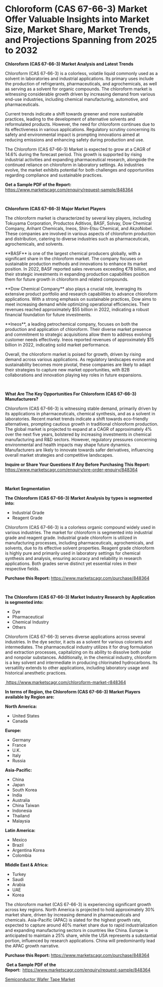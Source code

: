 <p><h1>Chloroform (CAS 67-66-3) Market Offer Valuable Insights into Market Size, Market Share, Market Trends, and Projections Spanning from 2025 to 2032</h1></p><p><strong>Chloroform (CAS 67-66-3) Market Analysis and Latest Trends</strong></p>
<p><p>Chloroform (CAS 67-66-3) is a colorless, volatile liquid commonly used as a solvent in laboratories and industrial applications. Its primary uses include the production of refrigerants, pharmaceuticals, and agrochemicals, as well as serving as a solvent for organic compounds. The chloroform market is witnessing considerable growth driven by increasing demand from various end-use industries, including chemical manufacturing, automotive, and pharmaceuticals.</p><p>Current trends indicate a shift towards greener and more sustainable practices, leading to the development of alternative solvents and reformulated products. However, the need for chloroform continues due to its effectiveness in various applications. Regulatory scrutiny concerning its safety and environmental impact is prompting innovations aimed at reducing emissions and enhancing safety during production and use.</p><p>The Chloroform (CAS 67-66-3) Market is expected to grow at a CAGR of 14.6% during the forecast period. This growth is supported by rising industrial activities and expanding pharmaceutical research, alongside the continued reliance on chloroform in laboratory settings. As industries evolve, the market exhibits potential for both challenges and opportunities regarding compliance and sustainable practices.</p></p>
<p><strong>Get a Sample PDF of the Report:&nbsp;</strong> <a href="https://www.marketscagr.com/enquiry/request-sample/848364?utm_campaign=2253&utm_medium=2&utm_source=Github&utm_content=ia&utm_term=03022025&utm_id=chloroform-cas-67-66-3">https://www.marketscagr.com/enquiry/request-sample/848364</a></p>
<p>&nbsp;</p>
<p><strong>Chloroform (CAS 67-66-3) Major Market Players</strong></p>
<p><p>The chloroform market is characterized by several key players, including Tokuyama Corporation, Productos Aditivos, BASF, Solvay, Dow Chemical Company, Arihant Chemicals, Ineos, Shin-Etsu Chemical, and AkzoNobel. These companies are involved in various aspects of chloroform production and distribution, catering to diverse industries such as pharmaceuticals, agrochemicals, and solvents.</p><p>**BASF** is one of the largest chemical producers globally, with a significant share in the chloroform market. The company focuses on sustainable production methods and innovations to enhance its market position. In 2022, BASF reported sales revenues exceeding €78 billion, and their strategic investments in expanding production capabilities position them for future growth in chloroform and related compounds.</p><p>**Dow Chemical Company** also plays a crucial role, leveraging its extensive product portfolio and research capabilities to advance chloroform applications. With a strong emphasis on sustainable practices, Dow aims to meet increasing demand while optimizing operational efficiencies. Their revenues reached approximately $55 billion in 2022, indicating a robust financial foundation for future investments.</p><p>**Ineos**, a leading petrochemical company, focuses on both the production and application of chloroform. Their diverse market presence and commitment to strategic acquisitions allow them to address evolving customer needs effectively. Ineos reported revenues of approximately $15 billion in 2022, indicating solid market performance.</p><p>Overall, the chloroform market is poised for growth, driven by rising demand across various applications. As regulatory landscapes evolve and sustainability becomes more pivotal, these companies are likely to adapt their strategies to capture new market opportunities, with B2B collaborations and innovation playing key roles in future expansions.</p></p>
<p>&nbsp;</p>
<p><strong>What Are The Key Opportunities For Chloroform (CAS 67-66-3) Manufacturers?</strong></p>
<p><p>Chloroform (CAS 67-66-3) is witnessing stable demand, primarily driven by its applications in pharmaceuticals, chemical synthesis, and as a solvent in laboratories. Recent market trends indicate a shift towards eco-friendly alternatives, prompting cautious growth in traditional chloroform production. The global market is projected to expand at a CAGR of approximately 4% over the next five years, bolstered by increasing investments in chemical manufacturing and R&D sectors. However, regulatory pressures concerning environmental and health impacts may shape future dynamics. Manufacturers are likely to innovate towards safer derivatives, influencing overall market strategies and competitive landscapes.</p></p>
<p><strong>Inquire or Share Your Questions If Any Before Purchasing This Report:</strong> <a href="https://www.marketscagr.com/enquiry/pre-order-enquiry/848364?utm_campaign=2253&utm_medium=2&utm_source=Github&utm_content=ia&utm_term=03022025&utm_id=chloroform-cas-67-66-3">https://www.marketscagr.com/enquiry/pre-order-enquiry/848364</a></p>
<p>&nbsp;</p>
<p><strong>Market Segmentation</strong></p>
<p><strong>The Chloroform (CAS 67-66-3) Market Analysis by types is segmented into:</strong></p>
<p><ul><li>Industrial Grade</li><li>Reagent Grade</li></ul></p>
<p><p>Chloroform (CAS 67-66-3) is a colorless organic compound widely used in various industries. The market for chloroform is segmented into industrial grade and reagent grade. Industrial grade chloroform is utilized in manufacturing processes, including pharmaceuticals, agrochemicals, and solvents, due to its effective solvent properties. Reagent grade chloroform is highly pure and primarily used in laboratory settings for chemical synthesis and analysis, ensuring accuracy and reliability in research applications. Both grades serve distinct yet essential roles in their respective fields.</p></p>
<p><strong>Purchase this Report:&nbsp;</strong><a href="https://www.marketscagr.com/purchase/848364?utm_campaign=2253&utm_medium=2&utm_source=Github&utm_content=ia&utm_term=03022025&utm_id=chloroform-cas-67-66-3">https://www.marketscagr.com/purchase/848364</a></p>
<p>&nbsp;</p>
<p><strong>The Chloroform (CAS 67-66-3) Market Industry Research by Application is segmented into:</strong></p>
<p><ul><li>Dye</li><li>Pharmaceutical</li><li>Chemical Industry</li><li>Others</li></ul></p>
<p><p>Chloroform (CAS 67-66-3) serves diverse applications across several industries. In the dye sector, it acts as a solvent for various colorants and intermediates. The pharmaceutical industry utilizes it for drug formulation and extraction processes, capitalizing on its ability to dissolve both polar and nonpolar substances. Additionally, in the chemical industry, chloroform is a key solvent and intermediate in producing chlorinated hydrocarbons. Its versatility extends to other applications, including laboratory usage and historical anesthetic practices.</p></p>
<p><a href="https://www.marketscagr.com/chloroform-market-r848364?utm_campaign=2253&utm_medium=2&utm_source=Github&utm_content=ia&utm_term=03022025&utm_id=chloroform-cas-67-66-3">&nbsp;https://www.marketscagr.com/chloroform-market-r848364</a></p>
<p><strong>In terms of Region, the Chloroform (CAS 67-66-3) Market Players available by Region are:</strong></p>
<p>
    <p> <strong> North America: </strong>
        <ul>
            <li>United States</li>
            <li>Canada</li>
        </ul>
        </p> 
    <p> <strong> Europe: </strong>
        <ul>
            <li>Germany</li>
            <li>France</li>
            <li>U.K.</li>
            <li>Italy</li>
            <li>Russia</li>
        </ul>
        </p> 
    <p> <strong> Asia-Pacific: </strong>
        <ul>
            <li>China</li>
            <li>Japan</li>
            <li>South Korea</li>
            <li>India</li>
            <li>Australia</li>
            <li>China Taiwan</li>
            <li>Indonesia</li>
            <li>Thailand</li>
            <li>Malaysia</li>
        </ul>
        </p> 
    <p> <strong> Latin America: </strong>
        <ul>
            <li>Mexico</li>
            <li>Brazil</li>
            <li>Argentina Korea</li>
            <li>Colombia</li>
        </ul>
        </p> 
    <p> <strong> Middle East & Africa: </strong>
        <ul>
            <li>Turkey</li>
            <li>Saudi</li>
            <li>Arabia</li>
            <li>UAE</li>
            <li>Korea</li>
        </ul>
    </p>
    </p>
<p><p>The chloroform market (CAS 67-66-3) is experiencing significant growth across key regions. North America is projected to hold approximately 30% market share, driven by increasing demand in pharmaceuticals and chemicals. Asia-Pacific (APAC) is slated for the highest growth rate, expected to capture around 40% market share due to rapid industrialization and expanding manufacturing sectors in countries like China. Europe is anticipated to maintain a 25% share, while the USA represents a substantial portion, influenced by research applications. China will predominantly lead the APAC growth narrative.</p></p>
<p><strong>Purchase this Report: </strong><a href="https://www.marketscagr.com/purchase/848364?utm_campaign=2253&utm_medium=2&utm_source=Github&utm_content=ia&utm_term=03022025&utm_id=chloroform-cas-67-66-3">https://www.marketscagr.com/purchase/848364</a></p>
<p>&nbsp;<strong>Get a Sample PDF of the Report:&nbsp;&nbsp;</strong><a href="https://www.marketscagr.com/enquiry/request-sample/848364?utm_campaign=2253&utm_medium=2&utm_source=Github&utm_content=ia&utm_term=03022025&utm_id=chloroform-cas-67-66-3">https://www.marketscagr.com/enquiry/request-sample/848364</a></p>
<p><strong></strong></p>
<p><p><a href="https://github.com/risingtrista99259/Market-Research-Report-List-1/blob/main/semiconductor-wafer-tape-market.md?utm_campaign=2253&utm_medium=2&utm_source=Github&utm_content=ia&utm_term=03022025&utm_id=chloroform-cas-67-66-3">Semiconductor Wafer Tape Market</a></p></p>